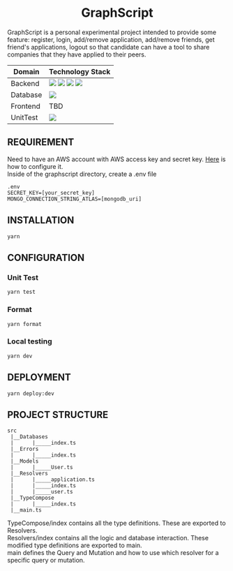 <div align="center"><h1>GraphScript</h1></div>


GraphScript is a personal experimental project intended to provide some feature: register, login, add/remove application, add/remove friends, get friend's applications, logout so that candidate can have a tool to share companies that they have applied to their peers.

| Domain   | Technology Stack   |
| -------- | ------------------ |
| Backend  | ![](https://img.shields.io/static/v1?label=&message=Typescript&logo=Typescript&color=blue&logoColor=white&style=flat-square) ![](https://img.shields.io/static/v1?label=&message=aws&logo=amazon-aws&color=orange&logoColor=white&style=flat-square) ![](https://img.shields.io/static/v1?label=&message=serverless&logo=serverless&color=black&logoColor=red&style=flat-square) ![](https://img.shields.io/static/v1?label=&message=graphql-compose&logo=graphql&color=purple&logoColor=ff69b4&style=flat-square) |
| Database | ![](https://img.shields.io/static/v1?label=&message=mongoDB&logo=mongodb&color=white&logoColor=green&style=flat-square)     |
| Frontend | TBD |
| UnitTest | ![](https://img.shields.io/static/v1?label=&message=Jest&logo=jest&color=white&logoColor=red&style=flat-square)  |
  

## REQUIREMENT
Need to have an AWS account with AWS access key and secret key. [Here](https://www.serverless.com/framework/docs/providers/aws/cli-reference/config-credentials/) is how to configure it.   
Inside of the graphscript directory, create a .env file
```
.env
SECRET_KEY=[your_secret_key]
MONGO_CONNECTION_STRING_ATLAS=[mongodb_uri]
```
## INSTALLATION
```
yarn
```

## CONFIGURATION 
### Unit Test
```
yarn test
```
### Format
```
yarn format
```
### Local testing
```
yarn dev
```

## DEPLOYMENT
```
yarn deploy:dev
```

## PROJECT STRUCTURE
```
src
 |__Databases
 |      |_____index.ts
 |__Errors
 |      |_____index.ts
 |__Models
 |      |_____User.ts
 |__Resolvers
 |      |_____application.ts
 |      |_____index.ts
 |      |_____user.ts
 |__TypeCompose
 |      |_____index.ts
 |__main.ts
```
TypeCompose/index contains all the type definitions. These are exported to Resolvers.  
Resolvers/index contains all the logic and database interaction. These modified type definitions are exported to main.  
main defines the Query and Mutation and how to use which resolver for a specific query or mutation.
